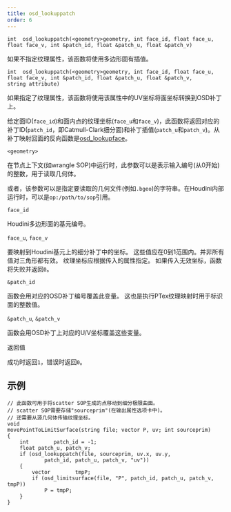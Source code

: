 ```yaml
---
title: osd_lookuppatch
order: 6
---
```

`int  osd_lookuppatch(<geometry>geometry, int face_id, float face_u, float face_v, int &patch_id, float &patch_u, float &patch_v)`

如果不指定纹理属性，该函数将使用多边形固有插值。

`int  osd_lookuppatch(<geometry>geometry, int face_id, float face_u, float face_v, int &patch_id, float &patch_u, float &patch_v, string attribute)`

如果指定了纹理属性，该函数将使用该属性中的UV坐标将面坐标转换到OSD补丁上。

给定面ID(`face_id`)和面内点的纹理坐标(`face_u`和`face_v`)，此函数将返回对应的补丁ID(`patch_id`，即Catmull-Clark细分面)和补丁插值(`patch_u`和`patch_v`)。从补丁映射回面的反向函数是[osd_lookupface](./osd_lookupface "输出给定OSD补丁坐标对应的Houdini面和UV坐标")。

`<geometry>`

在节点上下文(如wrangle SOP)中运行时，此参数可以是表示输入编号(从0开始)的整数，用于读取几何体。

或者，该参数可以是指定要读取的几何文件(例如`.bgeo`)的字符串。在Houdini内部运行时，可以是`op:/path/to/sop`引用。

`face_id`

Houdini多边形面的基元编号。

`face_u`, `face_v`

要映射到Houdini基元上的细分补丁中的坐标。
这些值应在0到1范围内。并非所有值对三角形都有效。
纹理坐标应根据传入的属性指定。
如果传入无效坐标，函数将失败并返回`0`。

`&patch_id`

函数会用对应的OSD补丁编号覆盖此变量。
这也是执行PTex纹理映射时用于标识面的整数值。

`&patch_u`, `&patch_v`

函数会用OSD补丁上对应的U/V坐标覆盖这些变量。

返回值

成功时返回`1`，错误时返回`0`。

## 示例

```vex
// 此函数可用于将scatter SOP生成的点移动到细分极限曲面。
// scatter SOP需要存储"sourceprim"(在输出属性选项卡中)。
// 还需要从源几何体传输纹理坐标。
void
movePointToLimitSurface(string file; vector P, uv; int sourceprim)
{
    int        patch_id = -1;
    float patch_u, patch_v;
    if (osd_lookuppatch(file, sourceprim, uv.x, uv.y,
            patch_id, patch_u, patch_v, "uv"))
    {
        vector        tmpP;
        if (osd_limitsurface(file, "P", patch_id, patch_u, patch_v, tmpP))
            P = tmpP;
    }
}

```
